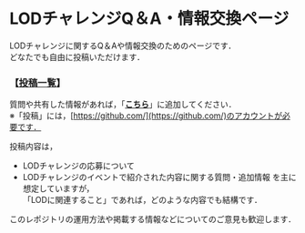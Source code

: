 # LODチャレンジQ＆A・情報交換ページ
LODチャレンジに関するQ＆Aや情報交換のためのページです．  
どなたでも自由に投稿いただけます． 
### 【[投稿一覧](https://github.com/LinkedOpenData/QAaboutLODC/issues)】 

質問や共有した情報があれば，「**[こちら](https://github.com/LinkedOpenData/QAaboutLODC/issues/new/choose)**」に追加してください．   
※「投稿」には，[https://github.com/](https://github.com/)のアカウントが必要です．

投稿内容は，
- LODチャレンジの応募について
- LODチャレンジのイベントで紹介された内容に関する質問・追加情報
を主に想定していますが，  
「LODに関連すること」であれば，どのような内容でも結構です． 

このレポジトリの運用方法や掲載する情報などについてのご意見も歓迎します．
